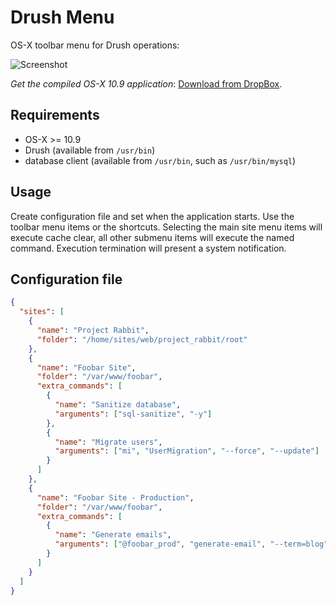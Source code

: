 Drush Menu
==========

OS-X toolbar menu for Drush operations:

![Screenshot](https://monosnap.com/image/JGptuKEcudSXqshPZaYLq2bGWkAPQj.png)

*Get the compiled OS-X 10.9 application*: [Download from DropBox](https://dl.dropboxusercontent.com/u/2629592/DrushMenu.app.zip).


Requirements
------------

- OS-X >= 10.9
- Drush (available from ```/usr/bin```)
- database client (available from ```/usr/bin```, such as ```/usr/bin/mysql```)


Usage
-----

Create configuration file and set when the application starts. Use the toolbar menu items or the shortcuts. Selecting the main site menu items will execute cache clear, all other submenu items will execute the named command. Execution termination will present a system notification.


Configuration file
------------------

```JSON
{
  "sites": [
    {
      "name": "Project Rabbit",
      "folder": "/home/sites/web/project_rabbit/root"
    },
    {
      "name": "Foobar Site",
      "folder": "/var/www/foobar",
      "extra_commands": [
        {
          "name": "Sanitize database",
          "arguments": ["sql-sanitize", "-y"]
        },
        {
          "name": "Migrate users",
          "arguments": ["mi", "UserMigration", "--force", "--update"]
        }
      ]
    },
    {
      "name": "Foobar Site - Production",
      "folder": "/var/www/foobar",
      "extra_commands": [
        {
          "name": "Generate emails",
          "arguments": ["@foobar_prod", "generate-email", "--term=blog"]
        }
      ]
    }
  ]
}
```
